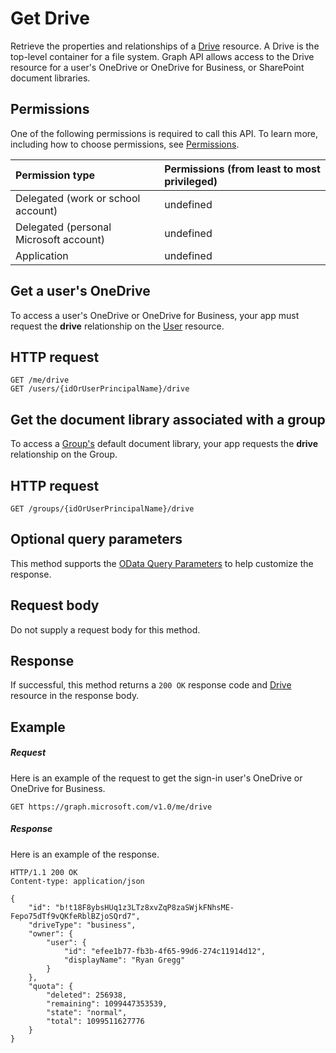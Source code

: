 # Get Drive

Retrieve the properties and relationships of a [Drive](../resources/drive.md) resource. 
A Drive is the top-level container for a file system.
Graph API allows access to the Drive resource for a user's OneDrive or OneDrive for Business, or SharePoint document libraries.

## Permissions

One of the following permissions is required to call this API. To learn more, including how to choose permissions, see [Permissions](../../../concepts/permissions_reference.md).

|Permission type      | Permissions (from least to most privileged)              | 
|:--------------------|:---------------------------------------------------------| 
|Delegated (work or school account) | undefined    | 
|Delegated (personal Microsoft account) | undefined    | 
|Application | undefined | 

## Get a user's OneDrive

To access a user's OneDrive or OneDrive for Business, your app must request the **drive** relationship on the [User](../resources/user.md) resource.

## HTTP request

<!-- { "blockType": "ignored" } -->

```http
GET /me/drive
GET /users/{idOrUserPrincipalName}/drive
```

## Get the document library associated with a group

To access a [Group's](../resources/group.md) default document library, your app requests the **drive** relationship on the Group.

## HTTP request

<!-- { "blockType": "ignored" } -->

```http
GET /groups/{idOrUserPrincipalName}/drive
```


## Optional query parameters

This method supports the [OData Query Parameters](http://developer.microsoft.com/en-us/graph/docs/overview/query_parameters) to help customize the response.

## Request body

Do not supply a request body for this method.

## Response

If successful, this method returns a `200 OK` response code and [Drive](../resources/drive.md) resource in the response body.

## Example

##### Request

Here is an example of the request to get the sign-in user's OneDrive or OneDrive for Business.

<!-- {
  "blockType": "request",
  "name": "get_drive"
}-->
```http
GET https://graph.microsoft.com/v1.0/me/drive
```

##### Response

Here is an example of the response.

<!-- {
  "blockType": "response",
  "truncated": true,
  "@odata.type": "microsoft.graph.drive"
} -->
```http
HTTP/1.1 200 OK
Content-type: application/json

{
    "id": "b!t18F8ybsHUq1z3LTz8xvZqP8zaSWjkFNhsME-Fepo75dTf9vQKfeRblBZjoSQrd7",
    "driveType": "business",    
    "owner": {
        "user": {
            "id": "efee1b77-fb3b-4f65-99d6-274c11914d12",
            "displayName": "Ryan Gregg"
        }
    },
    "quota": {
        "deleted": 256938,
        "remaining": 1099447353539,
        "state": "normal",
        "total": 1099511627776
    }
}
```

<!-- uuid: 8fcb5dbc-d5aa-4681-8e31-b001d5168d79
2015-10-25 14:57:30 UTC -->
<!-- {
  "type": "#page.annotation",
  "description": "Get metadata for a OneDrive, OneDrive for Business, or Office 365 group drive",
  "keywords": "drive,onedrive,default drive,group drive",
  "section": "documentation",
  "tocPath": "OneDrive/Drive/Get Drive"
}-->
